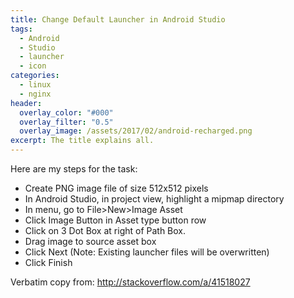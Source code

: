 ```yaml
---
title: Change Default Launcher in Android Studio
tags:
  - Android
  - Studio
  - launcher
  - icon
categories:
  - linux
  - nginx
header:
  overlay_color: "#000"
  overlay_filter: "0.5"
  overlay_image: /assets/2017/02/android-recharged.png
excerpt: The title explains all.
---
```

Here are my steps for the task:

- Create PNG image file of size 512x512 pixels
- In Android Studio, in project view, highlight a mipmap directory
- In menu, go to File>New>Image Asset
- Click Image Button in Asset type button row
- Click on 3 Dot Box at right of Path Box.
- Drag image to source asset box
- Click Next (Note: Existing launcher files will be overwritten)
- Click Finish

Verbatim copy from: http://stackoverflow.com/a/41518027
